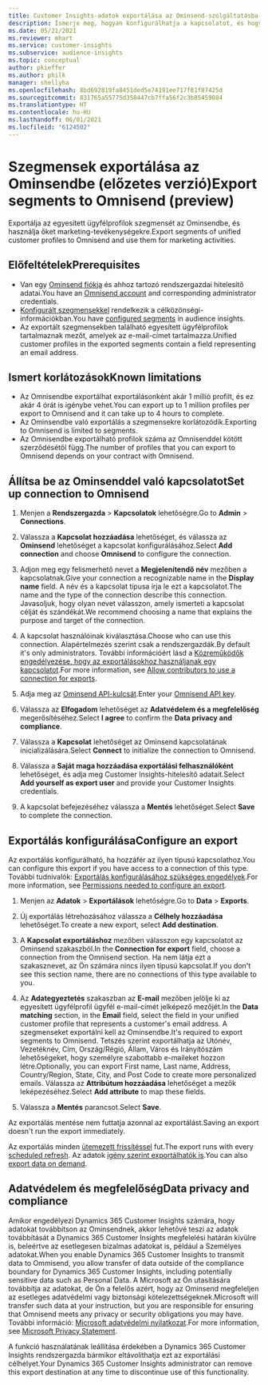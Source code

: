 ```yaml
---
title: Customer Insights-adatok exportálása az Ominsend-szolgáltatásba
description: Ismerje meg, hogyan konfigurálhatja a kapcsolatot, és hogyan exportálhatja az Ominsendbe.
ms.date: 05/21/2021
ms.reviewer: mhart
ms.service: customer-insights
ms.subservice: audience-insights
ms.topic: conceptual
author: pkieffer
ms.author: philk
manager: shellyha
ms.openlocfilehash: 8bd692819fa8451ded5e74191ee717f81f87425d
ms.sourcegitcommit: 831765a55775d358447cb7ffa56f2c3b85459084
ms.translationtype: HT
ms.contentlocale: hu-HU
ms.lasthandoff: 06/01/2021
ms.locfileid: "6124502"
---
```

# <a name="export-segments-to-omnisend-preview"></a><span data-ttu-id="f0628-103">Szegmensek exportálása az Ominsendbe (előzetes verzió)</span><span class="sxs-lookup"><span data-stu-id="f0628-103">Export segments to Omnisend (preview)</span></span>

<span data-ttu-id="f0628-104">Exportálja az egyesített ügyfélprofilok szegmensét az Ominsendbe, és használja őket marketing-tevékenységekre.</span><span class="sxs-lookup"><span data-stu-id="f0628-104">Export segments of unified customer profiles to Omnisend and use them for marketing activities.</span></span>

## <a name="prerequisites"></a><span data-ttu-id="f0628-105">Előfeltételek</span><span class="sxs-lookup"><span data-stu-id="f0628-105">Prerequisites</span></span>

-   <span data-ttu-id="f0628-106">Van egy [Ominsend fiókja](https://www.omnisend.com/) és ahhoz tartozó rendszergazdai hitelesítő adatai.</span><span class="sxs-lookup"><span data-stu-id="f0628-106">You have an [Omnisend account](https://www.omnisend.com/) and corresponding administrator credentials.</span></span>
-   <span data-ttu-id="f0628-107">[Konfigurált szegmensekkel](segments.md) rendelkezik a célközönségi-információkban.</span><span class="sxs-lookup"><span data-stu-id="f0628-107">You have [configured segments](segments.md) in audience insights.</span></span>
-   <span data-ttu-id="f0628-108">Az exportált szegmensekben található egyesített ügyfélprofilok tartalmaznak mezőt, amelyek az e-mail-címet tartalmazza.</span><span class="sxs-lookup"><span data-stu-id="f0628-108">Unified customer profiles in the exported segments contain a field representing an email address.</span></span>

## <a name="known-limitations"></a><span data-ttu-id="f0628-109">Ismert korlátozások</span><span class="sxs-lookup"><span data-stu-id="f0628-109">Known limitations</span></span>

- <span data-ttu-id="f0628-110">Az Omnisendbe exportálhat exportálásonként akár 1 millió profilt, és ez akár 4 órát is igénybe vehet.</span><span class="sxs-lookup"><span data-stu-id="f0628-110">You can export up to 1 million profiles per export to Omnisend and it can take up to 4 hours to complete.</span></span>
- <span data-ttu-id="f0628-111">Az Ominsendbe való exportálás a szegmensekre korlátozódik.</span><span class="sxs-lookup"><span data-stu-id="f0628-111">Exporting to Omnisend is limited to segments.</span></span>
- <span data-ttu-id="f0628-112">Az Omnisendbe exportálható profilok száma az Omnisenddel kötött szerződésétől függ.</span><span class="sxs-lookup"><span data-stu-id="f0628-112">The number of profiles that you can export to Omnisend depends on your contract with Omnisend.</span></span>

## <a name="set-up-connection-to-omnisend"></a><span data-ttu-id="f0628-113">Állítsa be az Ominsenddel való kapcsolatot</span><span class="sxs-lookup"><span data-stu-id="f0628-113">Set up connection to Omnisend</span></span>

1. <span data-ttu-id="f0628-114">Menjen a **Rendszergazda** > **Kapcsolatok** lehetőségre.</span><span class="sxs-lookup"><span data-stu-id="f0628-114">Go to **Admin** > **Connections**.</span></span>

1. <span data-ttu-id="f0628-115">Válassza a **Kapcsolat hozzáadása** lehetőséget, és válassza az **Ominsend** lehetőséget a kapcsolat konfigurálásához.</span><span class="sxs-lookup"><span data-stu-id="f0628-115">Select **Add connection** and choose **Omnisend** to configure the connection.</span></span>

1. <span data-ttu-id="f0628-116">Adjon meg egy felismerhető nevet a **Megjelenítendő név** mezőben a kapcsolatnak.</span><span class="sxs-lookup"><span data-stu-id="f0628-116">Give your connection a recognizable name in the **Display name** field.</span></span> <span data-ttu-id="f0628-117">A név és a kapcsolat típusa írja le ezt a kapcsolatot.</span><span class="sxs-lookup"><span data-stu-id="f0628-117">The name and the type of the connection describe this connection.</span></span> <span data-ttu-id="f0628-118">Javasoljuk, hogy olyan nevet válasszon, amely ismerteti a kapcsolat célját és szándékát.</span><span class="sxs-lookup"><span data-stu-id="f0628-118">We recommend choosing a name that explains the purpose and target of the connection.</span></span>

1. <span data-ttu-id="f0628-119">A kapcsolat használóinak kiválasztása.</span><span class="sxs-lookup"><span data-stu-id="f0628-119">Choose who can use this connection.</span></span> <span data-ttu-id="f0628-120">Alapértelmezés szerint csak a rendszergazdák.</span><span class="sxs-lookup"><span data-stu-id="f0628-120">By default it's only administrators.</span></span> <span data-ttu-id="f0628-121">További információért lásd a [Közreműködők engedélyezése, hogy az exportálásokhoz használjanak egy kapcsolatot](connections.md#allow-contributors-to-use-a-connection-for-exports).</span><span class="sxs-lookup"><span data-stu-id="f0628-121">For more information, see [Allow contributors to use a connection for exports](connections.md#allow-contributors-to-use-a-connection-for-exports).</span></span>

1. <span data-ttu-id="f0628-122">Adja meg az [Ominsend API-kulcsát](https://support.omnisend.com/en/articles/1061890-generating-api-key).</span><span class="sxs-lookup"><span data-stu-id="f0628-122">Enter your [Omnisend API key](https://support.omnisend.com/en/articles/1061890-generating-api-key).</span></span>

1. <span data-ttu-id="f0628-123">Válassza az **Elfogadom** lehetőséget az **Adatvédelem és a megfelelőség** megerősítéséhez.</span><span class="sxs-lookup"><span data-stu-id="f0628-123">Select **I agree** to confirm the **Data privacy and compliance**.</span></span>

1. <span data-ttu-id="f0628-124">Válassza a **Kapcsolat** lehetőséget az Ominsend kapcsolatának inicializálására.</span><span class="sxs-lookup"><span data-stu-id="f0628-124">Select **Connect** to initialize the connection to Omnisend.</span></span>

1. <span data-ttu-id="f0628-125">Válassza a **Saját maga hozzáadása exportálási felhasználóként** lehetőséget, és adja meg Customer Insights-hitelesítő adatait.</span><span class="sxs-lookup"><span data-stu-id="f0628-125">Select **Add yourself as export user** and provide your Customer Insights credentials.</span></span>

1. <span data-ttu-id="f0628-126">A kapcsolat befejezéséhez válassza a **Mentés** lehetőséget.</span><span class="sxs-lookup"><span data-stu-id="f0628-126">Select **Save** to complete the connection.</span></span>

## <a name="configure-an-export"></a><span data-ttu-id="f0628-127">Exportálás konfigurálása</span><span class="sxs-lookup"><span data-stu-id="f0628-127">Configure an export</span></span>

<span data-ttu-id="f0628-128">Az exportálás konfigurálható, ha hozzáfér az ilyen típusú kapcsolathoz.</span><span class="sxs-lookup"><span data-stu-id="f0628-128">You can configure this export if you have access to a connection of this type.</span></span> <span data-ttu-id="f0628-129">További tudnivalók: [Exportálás konfigurálásához szükséges engedélyek](export-destinations.md#set-up-a-new-export).</span><span class="sxs-lookup"><span data-stu-id="f0628-129">For more information, see [Permissions needed to configure an export](export-destinations.md#set-up-a-new-export).</span></span>

1. <span data-ttu-id="f0628-130">Menjen az **Adatok** > **Exportálások** lehetőségre.</span><span class="sxs-lookup"><span data-stu-id="f0628-130">Go to **Data** > **Exports**.</span></span>

1. <span data-ttu-id="f0628-131">Új exportálás létrehozásához válassza a **Célhely hozzáadása** lehetőséget.</span><span class="sxs-lookup"><span data-stu-id="f0628-131">To create a new export, select **Add destination**.</span></span>

1. <span data-ttu-id="f0628-132">A **Kapcsolat exportáláshoz** mezőben válasszon egy kapcsolatot az Ominsend szakaszból.</span><span class="sxs-lookup"><span data-stu-id="f0628-132">In the **Connection for export** field, choose a connection from the Omnisend section.</span></span> <span data-ttu-id="f0628-133">Ha nem látja ezt a szakasznevet, az Ön számára nincs ilyen típusú kapcsolat.</span><span class="sxs-lookup"><span data-stu-id="f0628-133">If you don't see this section name, there are no connections of this type available to you.</span></span>

1. <span data-ttu-id="f0628-134">Az **Adategyeztetés** szakaszban az **E-mail** mezőben jelölje ki az egyesített ügyfélprofil ügyfél e-mail-címét jelképező mezőjét.</span><span class="sxs-lookup"><span data-stu-id="f0628-134">In the **Data matching** section, in the **Email** field, select the field in your unified customer profile that represents a customer's email address.</span></span> <span data-ttu-id="f0628-135">A szegmenseket exportálni kell az Ominsendbe.</span><span class="sxs-lookup"><span data-stu-id="f0628-135">It's required to export segments to Omnisend.</span></span> <span data-ttu-id="f0628-136">Tetszés szerint exportálhatja az Utónév, Vezetéknév, Cím, Ország/Régió, Állam, Város és Irányítószám lehetőségeket, hogy személyre szabottabb e-maileket hozzon létre.</span><span class="sxs-lookup"><span data-stu-id="f0628-136">Optionally, you can export First name, Last name, Address, Country/Region, State, City, and Post Code to create more personalized emails.</span></span> <span data-ttu-id="f0628-137">Válassza az **Attribútum hozzáadása** lehetőséget a mezők leképezéséhez.</span><span class="sxs-lookup"><span data-stu-id="f0628-137">Select **Add attribute** to map these fields.</span></span>

1. <span data-ttu-id="f0628-138">Válassza a **Mentés** parancsot.</span><span class="sxs-lookup"><span data-stu-id="f0628-138">Select **Save**.</span></span>

<span data-ttu-id="f0628-139">Az exportálás mentése nem futtatja azonnal az exportálást.</span><span class="sxs-lookup"><span data-stu-id="f0628-139">Saving an export doesn't run the export immediately.</span></span>

<span data-ttu-id="f0628-140">Az exportálás minden [ütemezett frissítéssel](system.md#schedule-tab) fut.</span><span class="sxs-lookup"><span data-stu-id="f0628-140">The export runs with every [scheduled refresh](system.md#schedule-tab).</span></span> <span data-ttu-id="f0628-141">Az adatok [igény szerint exportálhatók is](export-destinations.md#run-exports-on-demand).</span><span class="sxs-lookup"><span data-stu-id="f0628-141">You can also [export data on demand](export-destinations.md#run-exports-on-demand).</span></span> 


## <a name="data-privacy-and-compliance"></a><span data-ttu-id="f0628-142">Adatvédelem és megfelelőség</span><span class="sxs-lookup"><span data-stu-id="f0628-142">Data privacy and compliance</span></span>

<span data-ttu-id="f0628-143">Amikor engedélyezi Dynamics 365 Customer Insights számára, hogy adatokat továbbítson az Ominsendnek, akkor lehetővé teszi az adatok továbbítását a Dynamics 365 Customer Insights megfelelési határán kívülre is, beleértve az esetlegesen bizalmas adatokat is, például a Személyes adatokat.</span><span class="sxs-lookup"><span data-stu-id="f0628-143">When you enable Dynamics 365 Customer Insights to transmit data to Ommisend, you allow transfer of data outside of the compliance boundary for Dynamics 365 Customer Insights, including potentially sensitive data such as Personal Data.</span></span> <span data-ttu-id="f0628-144">A Microsoft az Ön utasítására továbbítja az adatokat, de Ön a felelős azért, hogy az Ominsend megfeleljen az esetleges adatvédelmi vagy biztonsági kötelezettségeknek.</span><span class="sxs-lookup"><span data-stu-id="f0628-144">Microsoft will transfer such data at your instruction, but you are responsible for ensuring that Omnisend meets any privacy or security obligations you may have.</span></span> <span data-ttu-id="f0628-145">További információ: [Microsoft adatvédelmi nyilatkozat](https://go.microsoft.com/fwlink/?linkid=396732).</span><span class="sxs-lookup"><span data-stu-id="f0628-145">For more information, see [Microsoft Privacy Statement](https://go.microsoft.com/fwlink/?linkid=396732).</span></span>

<span data-ttu-id="f0628-146">A funkció használatának leállítása érdekében a Dynamics 365 Customer Insights rendszergazda bármikor eltávolíthatja ezt az exportálási célhelyet.</span><span class="sxs-lookup"><span data-stu-id="f0628-146">Your Dynamics 365 Customer Insights administrator can remove this export destination at any time to discontinue use of this functionality.</span></span>
